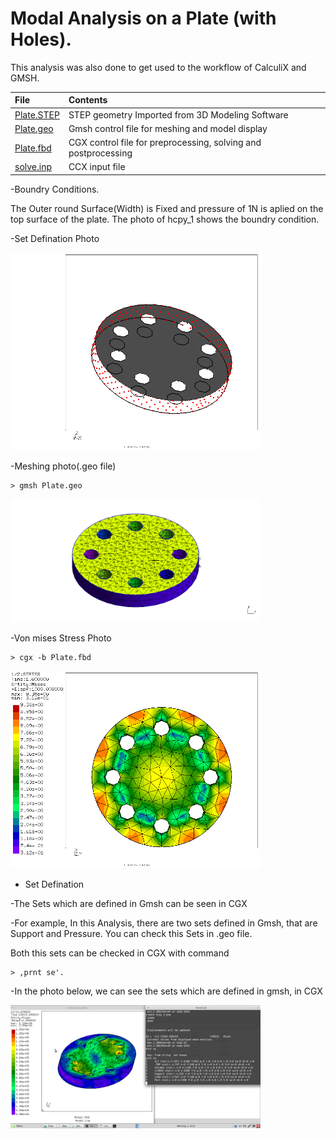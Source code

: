 # Modal Analysis on a Plate (with Holes).

This analysis was also done to get used to the workflow of CalculiX and GMSH.

| File     | Contents       |
| :------- | :------------- |
| [Plate.STEP](Plate.STEP) | STEP geometry Imported from 3D Modeling Software |
| [Plate.geo](Plate.geo) | Gmsh control file for meshing and model display |
| [Plate.fbd](Plate.fbd) | CGX control file for preprocessing, solving and postprocessing |
| [solve.inp](solve.inp) | CCX input file |

-Boundry Conditions.

The Outer round Surface(Width) is Fixed and pressure of 1N is aplied on the top surface of the plate.
The photo of hcpy_1 shows the boundry condition.

-Set Defination Photo

<img src="Refs/sets.png" width="400" title="Boundary conditions">

-Meshing photo(.geo file)
```
> gmsh Plate.geo
```
<img src="Refs/gmshVT.png" width="400" title="Meshing">

-Von mises Stress Photo
```
> cgx -b Plate.fbd
```
<img src="Refs/se.png" width="400" title="Displacement">

* Set Defination

-The Sets which are defined in Gmsh can be seen in CGX

-For example, In this Analysis, there are two sets defined in Gmsh, that are Support and Pressure. You can check this Sets in .geo file.

 Both this sets can be checked in CGX with command 
 ```
 > ,prnt se'.
 ```

-In the photo below, we can see the sets which are defined in gmsh, in CGX

<img src="Refs/Sets-Modal.png" width="400" title="Sets">

